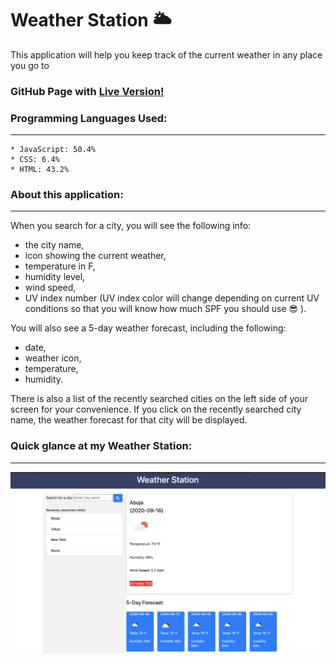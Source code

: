 # Weather Station 🌥

This application will help you keep track of the current weather in any place you go to

### GitHub Page with [Live Version!](https://piotr72us.github.io/weatherStation/index.html)

### Programming Languages Used:
---
```
* JavaScript: 50.4%
* CSS: 6.4%
* HTML: 43.2%
```

### About this application:
---
When you search for a city, you will see the following info:
+ the city name,
+ icon showing the current weather,
+ temperature in F, 
+ humidity level, 
+ wind speed,
+ UV index number (UV index color will change depending on current UV conditions so that you will know how much SPF you should use :sunglasses: ).

You will also see a 5-day weather forecast, including the following:
+ date,
+ weather icon,
+ temperature,
+ humidity.

There is also a list of the recently searched cities on the left side of your screen for your convenience. If you click on the recently searched city name, the weather forecast for that city will be displayed.

### Quick glance at my Weather Station:
---


![screenshot](./assets/images/Screenshot.png)
